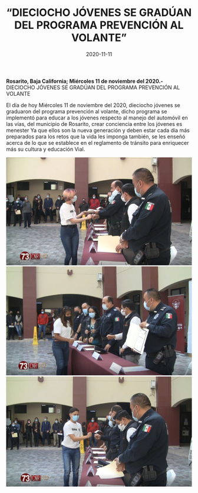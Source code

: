 ﻿---
layout: blog
title:  “DIECIOCHO JÓVENES SE GRADÚAN DEL PROGRAMA PREVENCIÓN AL VOLANTE”
date:   2020-11-11  
categories: rosarito
permalink: /:categories/:title:output_ext
image: img/cnr/dieciocho.jpg
autor: 
---


**Rosarito, Baja California;  Miércoles 11 de noviembre del 2020.-** DIECIOCHO JÓVENES SE GRADÚAN DEL PROGRAMA PREVENCIÓN AL VOLANTE


El día de hoy Miércoles 11 de noviembre del 2020, dieciocho jóvenes se graduaron del programa prevención al volante, dicho programa se implementó para educar a los jóvenes respecto al manejo del automóvil en las vías, del municipio de Rosarito, crear conciencia entre los jóvenes es menester Ya que ellos son la nueva generación y deben estar cada día más preparados para los retos que la vida les imponga también, se les enseñó acerca de lo que se establece en el reglamento de tránsito para enriquecer más su cultura y educación Vial.

<div id="carouselExampleSlidesOnly" class="carousel slide" data-ride="carousel">
  <div class="carousel-inner">
    <div class="carousel-item active">
       <img class="d-block w-100" src="/img/cnr/dieciocho.jpg" loading="lazy"  alt="Jóvenes se graduan">
    </div>
        <div class="carousel-item active">
       <img class="d-block w-100" src="/img/cnr/dieciocho-2.jpg" loading="lazy"  alt="Jóvenes se graduan">
    </div>
        <div class="carousel-item active">
       <img class="d-block w-100" src="/img/cnr/dieciocho-3.jpg" loading="lazy"  alt="Jóvenes se graduan">
    </div>
  </div>
</div>